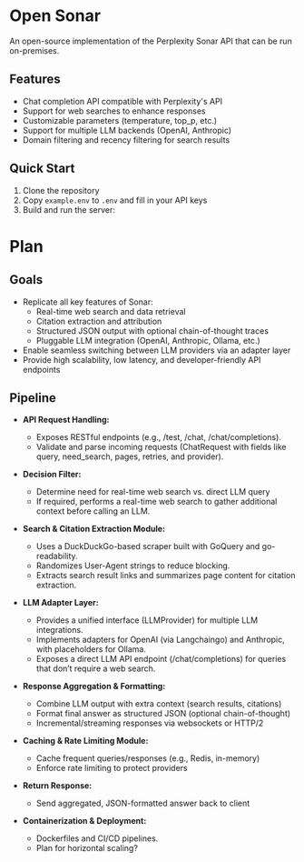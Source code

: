 # Open Sonar

An open-source implementation of the Perplexity Sonar API that can be run on-premises.

## Features

- Chat completion API compatible with Perplexity's API
- Support for web searches to enhance responses
- Customizable parameters (temperature, top_p, etc.)
- Support for multiple LLM backends (OpenAI, Anthropic)
- Domain filtering and recency filtering for search results

## Quick Start

1. Clone the repository
2. Copy `example.env` to `.env` and fill in your API keys
3. Build and run the server:

# Plan

## Goals

- Replicate all key features of Sonar:
  - Real-time web search and data retrieval
  - Citation extraction and attribution
  - Structured JSON output with optional chain-of-thought traces
  - Pluggable LLM integration (OpenAI, Anthropic, Ollama, etc.)
- Enable seamless switching between LLM providers via an adapter layer
- Provide high scalability, low latency, and developer-friendly API endpoints

## Pipeline 

- **API Request Handling:**
  - Exposes RESTful endpoints (e.g., /test, /chat, /chat/completions).
  - Validate and parse incoming requests (ChatRequest with fields like query, need_search, pages, retries, and provider).

- **Decision Filter:**
  - Determine need for real-time web search vs. direct LLM query
  - If required, performs a real-time web search to gather additional context before calling an LLM.

- **Search & Citation Extraction Module:**
  - Uses a DuckDuckGo-based scraper built with GoQuery and go-readability.
  - Randomizes User-Agent strings to reduce blocking.
  - Extracts search result links and summarizes page content for citation extraction.

- **LLM Adapter Layer:**
  - Provides a unified interface (LLMProvider) for multiple LLM integrations.
  - Implements adapters for OpenAI (via Langchaingo) and Anthropic, with placeholders for Ollama.
  - Exposes a direct LLM API endpoint (/chat/completions) for queries that don’t require a web search.

- **Response Aggregation & Formatting:**
  - Combine LLM output with extra context (search results, citations)
  - Format final answer as structured JSON (optional chain-of-thought)
  - Incremental/streaming responses via websockets or HTTP/2

- **Caching & Rate Limiting Module:**
  - Cache frequent queries/responses (e.g., Redis, in-memory)
  - Enforce rate limiting to protect providers

- **Return Response:**
  - Send aggregated, JSON-formatted answer back to client

- **Containerization & Deployment:**
  - Dockerfiles and CI/CD pipelines.
  - Plan for horizontal scaling?

